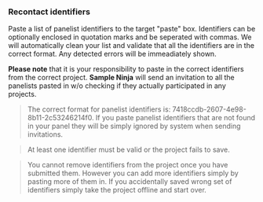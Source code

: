 ### Recontact identifiers

Paste a list of panelist identifiers to the target "paste" box. Identifiers can be optionally enclosed in quotation marks and be seperated with commas. We will automatically clean your list and validate that all the identifiers are in the correct format. Any detected errors will be immeadiately shown. 

**Please note** that it is your responsibility to paste in the correct identifiers from the correct project. **Sample Ninja** will send an invitation to all the panelists pasted in w/o checking if they actually participated in any projects.

> The correct format for panelist identifiers is: 7418ccdb-2607-4e98-8b11-2c53246214f0. If you paste panelist identifiers that are not found in your panel they will be simply ignored by system when sending invitations.

> At least one identifier must be valid or the project fails to save.

> You cannot remove identifiers from the project once you have submitted them. However you can add more identifiers simply by pasting more of them in. If you accidentally saved wrong set of identifiers simply take the project offline and start over.
